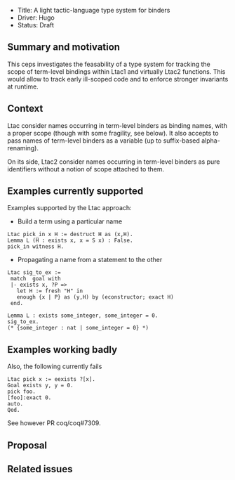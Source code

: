 - Title: A light tactic-language type system for binders
- Driver: Hugo
- Status: Draft

## Summary and motivation

This ceps investigates the feasability of a type system for tracking
the scope of term-level bindings within Ltac1 and virtually Ltac2
functions. This would allow to track early ill-scoped code and to
enforce stronger invariants at runtime.

## Context

Ltac consider names occurring in term-level binders as binding names,
with a proper scope (though with some fragility, see below). It also
accepts to pass names of term-level binders as a variable (up to
suffix-based alpha-renaming).

On its side, Ltac2 consider names occurring in term-level binders as
pure identifiers without a notion of scope attached to them. 

## Examples currently supported

Examples supported by the Ltac approach:
- Build a term using a particular name
```coq
Ltac pick_in x H := destruct H as (x,H).
Lemma L (H : exists x, x = S x) : False.
pick_in witness H.

```

- Propagating a name from a statement to the other
```
Ltac sig_to_ex :=
 match	goal with
 |- exists x, ?P =>
   let H := fresh "H" in
   enough {x | P} as (y,H) by (econstructor; exact H)
 end.

Lemma L : exists some_integer, some_integer = 0.
sig_to_ex.
(* {some_integer : nat | some_integer = 0} *)
```

## Examples working badly

Also, the following currently fails

```coq
Ltac pick x := eexists ?[x].
Goal exists y, y = 0.
pick foo.
[foo]:exact 0.
auto.
Qed.
```
See however PR coq/coq#7309.

## Proposal

## Related issues

